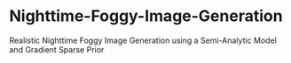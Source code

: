 # Nighttime-Foggy-Image-Generation
Realistic Nighttime Foggy Image Generation using a Semi-Analytic Model and Gradient Sparse Prior
